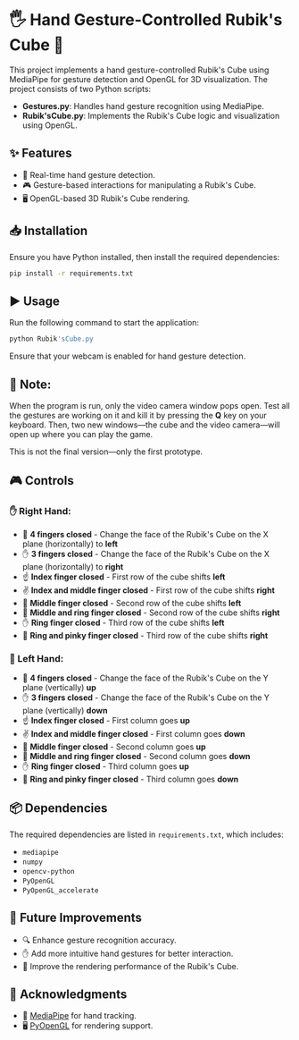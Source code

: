 # 🖐️ Hand Gesture-Controlled Rubik's Cube 🎲

This project implements a hand gesture-controlled Rubik's Cube using MediaPipe for gesture detection and OpenGL for 3D visualization. The project consists of two Python scripts:

- **Gestures.py**: Handles hand gesture recognition using MediaPipe.
- **Rubik'sCube.py**: Implements the Rubik's Cube logic and visualization using OpenGL.

## ✨ Features
- 🚀 Real-time hand gesture detection.
- 🎮 Gesture-based interactions for manipulating a Rubik's Cube.
- 🖥️ OpenGL-based 3D Rubik's Cube rendering.

## 📥 Installation
Ensure you have Python installed, then install the required dependencies:

```sh
pip install -r requirements.txt
```

## ▶️ Usage
Run the following command to start the application:

```sh
python Rubik'sCube.py
```

Ensure that your webcam is enabled for hand gesture detection.

## 📝 **Note:**
When the program is run, only the video camera window pops open. Test all the gestures are working on it and kill it by pressing the **Q** key on your keyboard. Then, two new windows—the cube and the video camera—will open up where you can play the game.

This is not the final version—only the first prototype.

## 🎮 Controls
### ✋ Right Hand:
- 🤚 **4 fingers closed** - Change the face of the Rubik's Cube on the X plane (horizontally) to **left**
- ✋ **3 fingers closed** - Change the face of the Rubik's Cube on the X plane (horizontally) to **right**
- ☝️ **Index finger closed** - First row of the cube shifts **left**
- ✌️ **Index and middle finger closed** - First row of the cube shifts **right**
- 🖕 **Middle finger closed** - Second row of the cube shifts **left**
- 🤟 **Middle and ring finger closed** - Second row of the cube shifts **right**
- ✋ **Ring finger closed** - Third row of the cube shifts **left**
- 🤞 **Ring and pinky finger closed** - Third row of the cube shifts **right**

### 🤚 Left Hand:
- 🤚 **4 fingers closed** - Change the face of the Rubik's Cube on the Y plane (vertically) **up**
- ✋ **3 fingers closed** - Change the face of the Rubik's Cube on the Y plane (vertically) **down**
- ☝️ **Index finger closed** - First column goes **up**
- ✌️ **Index and middle finger closed** - First column goes **down**
- 🖕 **Middle finger closed** - Second column goes **up**
- 🤟 **Middle and ring finger closed** - Second column goes **down**
- ✋ **Ring finger closed** - Third column goes **up**
- 🤞 **Ring and pinky finger closed** - Third column goes **down**

## 📦 Dependencies
The required dependencies are listed in `requirements.txt`, which includes:
- `mediapipe`
- `numpy`
- `opencv-python`
- `PyOpenGL`
- `PyOpenGL_accelerate`

## 🚀 Future Improvements
- 🔍 Enhance gesture recognition accuracy.
- ✋ Add more intuitive hand gestures for better interaction.
- 🎨 Improve the rendering performance of the Rubik's Cube.


## 🙌 Acknowledgments
- 🎯 [MediaPipe](https://mediapipe.dev/) for hand tracking.
- 🖥️ [PyOpenGL](http://pyopengl.sourceforge.net/) for rendering support.

